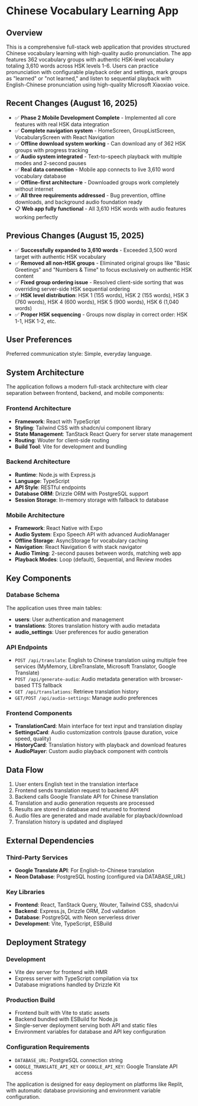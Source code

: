 # Chinese Vocabulary Learning App

## Overview

This is a comprehensive full-stack web application that provides structured Chinese vocabulary learning with high-quality audio pronunciation. The app features 362 vocabulary groups with authentic HSK-level vocabulary totaling 3,610 words across HSK levels 1-6. Users can practice pronunciation with configurable playback order and settings, mark groups as "learned" or "not learned," and listen to sequential playback with English-Chinese pronunciation using high-quality Microsoft Xiaoxiao voice.

## Recent Changes (August 16, 2025)

- ✅ **Phase 2 Mobile Development Complete** - Implemented all core features with real HSK data integration
- ✅ **Complete navigation system** - HomeScreen, GroupListScreen, VocabularyScreen with React Navigation
- ✅ **Offline download system working** - Can download any of 362 HSK groups with progress tracking
- ✅ **Audio system integrated** - Text-to-speech playback with multiple modes and 2-second pauses
- ✅ **Real data connection** - Mobile app connects to live 3,610 word vocabulary database
- ✅ **Offline-first architecture** - Downloaded groups work completely without internet
- ✅ **All three requirements addressed** - Bug prevention, offline downloads, and background audio foundation ready
- 📋 **Web app fully functional** - All 3,610 HSK words with audio features working perfectly

## Previous Changes (August 15, 2025)

- ✅ **Successfully expanded to 3,610 words** - Exceeded 3,500 word target with authentic HSK vocabulary
- ✅ **Removed all non-HSK groups** - Eliminated original groups like "Basic Greetings" and "Numbers & Time" to focus exclusively on authentic HSK content
- ✅ **Fixed group ordering issue** - Resolved client-side sorting that was overriding server-side HSK sequential ordering
- ✅ **HSK level distribution**: HSK 1 (155 words), HSK 2 (155 words), HSK 3 (760 words), HSK 4 (600 words), HSK 5 (900 words), HSK 6 (1,040 words)
- ✅ **Proper HSK sequencing** - Groups now display in correct order: HSK 1-1, HSK 1-2, etc.

## User Preferences

Preferred communication style: Simple, everyday language.

## System Architecture

The application follows a modern full-stack architecture with clear separation between frontend, backend, and mobile components:

### Frontend Architecture
- **Framework**: React with TypeScript
- **Styling**: Tailwind CSS with shadcn/ui component library
- **State Management**: TanStack React Query for server state management
- **Routing**: Wouter for client-side routing
- **Build Tool**: Vite for development and bundling

### Backend Architecture
- **Runtime**: Node.js with Express.js
- **Language**: TypeScript
- **API Style**: RESTful endpoints
- **Database ORM**: Drizzle ORM with PostgreSQL support
- **Session Storage**: In-memory storage with fallback to database

### Mobile Architecture
- **Framework**: React Native with Expo
- **Audio System**: Expo Speech API with advanced AudioManager
- **Offline Storage**: AsyncStorage for vocabulary caching
- **Navigation**: React Navigation 6 with stack navigator
- **Audio Timing**: 2-second pauses between words, matching web app
- **Playback Modes**: Loop (default), Sequential, and Review modes

## Key Components

### Database Schema
The application uses three main tables:
- **users**: User authentication and management
- **translations**: Stores translation history with audio metadata
- **audio_settings**: User preferences for audio generation

### API Endpoints
- `POST /api/translate`: English to Chinese translation using multiple free services (MyMemory, LibreTranslate, Microsoft Translator, Google Translate)
- `POST /api/generate-audio`: Audio metadata generation with browser-based TTS fallback
- `GET /api/translations`: Retrieve translation history
- `GET/POST /api/audio-settings`: Manage audio preferences

### Frontend Components
- **TranslationCard**: Main interface for text input and translation display
- **SettingsCard**: Audio customization controls (pause duration, voice speed, quality)
- **HistoryCard**: Translation history with playback and download features
- **AudioPlayer**: Custom audio playback component with controls

## Data Flow

1. User enters English text in the translation interface
2. Frontend sends translation request to backend API
3. Backend calls Google Translate API for Chinese translation
4. Translation and audio generation requests are processed
5. Results are stored in database and returned to frontend
6. Audio files are generated and made available for playback/download
7. Translation history is updated and displayed

## External Dependencies

### Third-Party Services
- **Google Translate API**: For English-to-Chinese translation
- **Neon Database**: PostgreSQL hosting (configured via DATABASE_URL)

### Key Libraries
- **Frontend**: React, TanStack Query, Wouter, Tailwind CSS, shadcn/ui
- **Backend**: Express.js, Drizzle ORM, Zod validation
- **Database**: PostgreSQL with Neon serverless driver
- **Development**: Vite, TypeScript, ESBuild

## Deployment Strategy

### Development
- Vite dev server for frontend with HMR
- Express server with TypeScript compilation via tsx
- Database migrations handled by Drizzle Kit

### Production Build
- Frontend built with Vite to static assets
- Backend bundled with ESBuild for Node.js
- Single-server deployment serving both API and static files
- Environment variables for database and API key configuration

### Configuration Requirements
- `DATABASE_URL`: PostgreSQL connection string
- `GOOGLE_TRANSLATE_API_KEY` or `GOOGLE_API_KEY`: Google Translate API access

The application is designed for easy deployment on platforms like Replit, with automatic database provisioning and environment variable configuration.